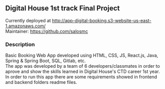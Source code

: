 ## Digital House 1st track Final Project
Currently deployed at http://app-digital-booking.s3-website-us-east-1.amazonaws.com/ <br>
Maintainer: https://github.com/salosmc
### Description
Basic Booking Web App developed using HTML, CSS, JS, React.js, Java, Spring & Spring Boot, SQL, Gitlab, etc. \
The app was developed by a team of 6 developers/classmates in order to aprove and show the skills learned in Digital House's CTD career 1st year. \
In order to run this app there are some requirements showed in frontend and backend folders readme files.


